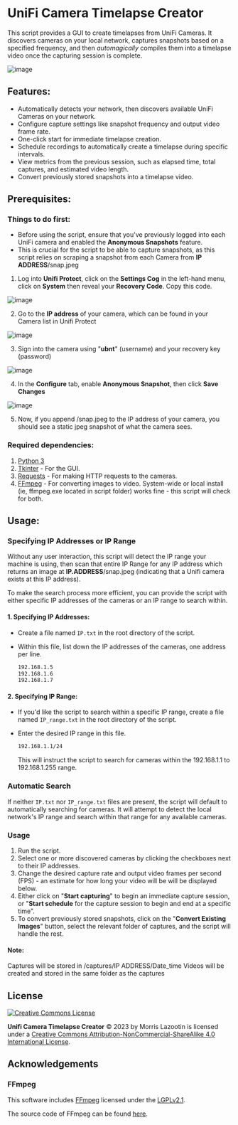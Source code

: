 # UniFi Camera Timelapse Creator

This script provides a GUI to create timelapses from UniFi Cameras. It discovers cameras on your local network, captures snapshots based on a specified frequency, and then *automagically* compiles them into a timelapse video once the capturing session is complete.

![image](https://github.com/inertiacreeping/Unifi-Timelapse/assets/98634109/9bdc4261-0c3c-4ed4-ab26-075534f6d395)

## Features:
- Automatically detects your network, then discovers available UniFi Cameras on your network.
- Configure capture settings like snapshot frequency and output video frame rate.
- One-click start for immediate timelapse creation.
- Schedule recordings to automatically create a timelapse during specific intervals.
- View metrics from the previous session, such as elapsed time, total captures, and estimated video length.
- Convert previously stored snapshots into a timelapse video.

## Prerequisites:

### Things to do first:

- Before using the script, ensure that you've previously logged into each UniFi camera and enabled the **Anonymous Snapshots** feature. 
- This is crucial for the script to be able to capture snapshots, as this script relies on scraping a snapshot from each Camera from **IP ADDRESS**/snap.jpeg

1. Log into **Unifi Protect**, click on the **Settings Cog** in the left-hand menu, click on **System** then reveal your **Recovery Code**. Copy this code.
    
![image](https://github.com/inertiacreeping/Unifi-Timelapse/assets/98634109/0703b263-0ab4-46a8-ab21-43c1c72c6b32)

2. Go to the **IP address** of your camera, which can be found in your Camera list in Unifi Protect
   
![image](https://github.com/inertiacreeping/Unifi-Timelapse/assets/98634109/15704de7-a7cc-4da9-b374-5924bb3a552b)

3. Sign into the camera using "**ubnt**" (username) and your recovery key (password)

![image](https://github.com/inertiacreeping/Unifi-Timelapse/assets/98634109/23bb9f78-a7e5-4d82-b3f0-ba46a7052a16)

4. In the **Configure** tab, enable **Anonymous Snapshot**, then click **Save Changes**

![image](https://github.com/inertiacreeping/Unifi-Timelapse/assets/98634109/7b9cd643-aac4-4f23-bb01-ff3f141730c7)

5. Now, if you append /snap.jpeg to the IP address of your camera, you should see a static jpeg snapshot of what the camera sees.

### Required dependencies:

1. [Python 3](https://www.python.org/downloads/)
2. [Tkinter](https://docs.python.org/3/library/tkinter.html) - For the GUI.
3. [Requests](https://docs.python-requests.org/en/master/) - For making HTTP requests to the cameras.
4. [FFmpeg](https://ffmpeg.org/download.html) - For converting images to video. System-wide or local install (ie, ffmpeg.exe located in script folder) works fine - this script will check for both.

## Usage:

### Specifying IP Addresses or IP Range

Without any user interaction, this script will detect the IP range your machine is using, then scan that entire IP Range for any IP address which returns an image at **IP.ADDRESS**/snap.jpeg (indicating that a Unifi camera exists at this IP address).

To make the search process more efficient, you can provide the script with either specific IP addresses of the cameras or an IP range to search within.

#### 1. **Specifying IP Addresses**:
   
   - Create a file named `IP.txt` in the root directory of the script.
   - Within this file, list down the IP addresses of the cameras, one address per line. 
   
     ```txt
     192.168.1.5
     192.168.1.6
     192.168.1.7
     ```

#### 2. **Specifying IP Range**:
   
   - If you'd like the script to search within a specific IP range, create a file named `IP_range.txt` in the root directory of the script.
   - Enter the desired IP range in this file. 

     ```txt
     192.168.1.1/24
     ```

     This will instruct the script to search for cameras within the 192.168.1.1 to 192.168.1.255 range.

### Automatic Search

If neither `IP.txt` nor `IP_range.txt` files are present, the script will default to automatically searching for cameras. It will attempt to detect the local network's IP range and search within that range for any available cameras.

### Usage

1. Run the script.
2. Select one or more discovered cameras by clicking the checkboxes next to their IP addresses.
3. Change the desired capture rate and output video frames per second (FPS) - an estimate for how long your video will be will be displayed below.
4. Either click on "**Start capturing**" to begin an immediate capture session, or "**Start schedule** for the capture session to begin and end at a specific time".
5. To convert previously stored snapshots, click on the "**Convert Existing Images**" button, select the relevant folder of captures, and the script will handle the rest.

#### Note:
Captures will be stored in /captures/IP ADDRESS/Date_time
Videos will be created and stored in the same folder as the captures

## License
[![Creative Commons License](https://i.creativecommons.org/l/by-nc-sa/4.0/88x31.png)](http://creativecommons.org/licenses/by-nc-sa/4.0/)

**Unifi Camera Timelapse Creator** © 2023 by Morris Lazootin is licensed under a [Creative Commons Attribution-NonCommercial-ShareAlike 4.0 International License](http://creativecommons.org/licenses/by-nc-sa/4.0/).

## Acknowledgements

### FFmpeg
This software includes [FFmpeg](https://ffmpeg.org/) licensed under the [LGPLv2.1](https://www.gnu.org/licenses/old-licenses/lgpl-2.1.en.html).

The source code of FFmpeg can be found [here](https://ffmpeg.org/download.html).

